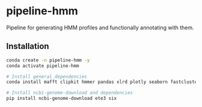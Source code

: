 # pipeline-hmm

Pipeline for generating HMM profiles and functionally annotating with them.

## Installation

```bash
conda create -n pipeline-hmm -y
conda activate pipeline-hmm

# Install general dependencies
conda install mafft clipkit hmmer pandas xlrd plotly seaborn fastcluster -y

# Install ncbi-genome-download and dependencies
pip install ncbi-genome-download ete3 six
```
